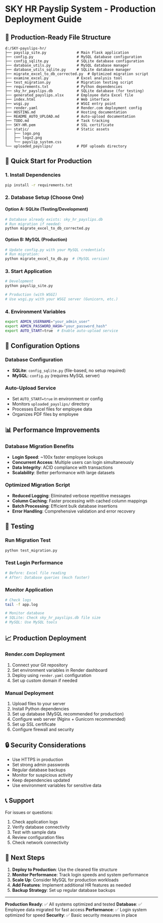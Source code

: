 # SKY HR Payslip System - Production Deployment Guide

## 📁 Production-Ready File Structure

```
d:/SKY-payslips-hr/
├── payslip_site.py              # Main Flask application
├── config.py                    # MySQL database configuration
├── config_sqlite.py             # SQLite database configuration
├── database_utils.py            # MySQL database manager
├── database_utils_sqlite.py     # SQLite database manager
├── migrate_excel_to_db_corrected.py  # Optimized migration script
├── examine_excel.py             # Excel analysis tool
├── test_migration.py            # Migration testing script
├── requirements.txt             # Python dependencies
├── sky_hr_payslips.db           # SQLite database (for testing)
├── generated_payslips.xlsx      # Employee data Excel file
├── index.html                   # Web interface
├── wsgi.py                      # WSGI entry point
├── render.yaml                  # Render.com deployment config
├── HOSTING.md                   # Hosting documentation
├── README_AUTO_UPLOAD.md        # Auto-upload documentation
├── TODO.md                      # Task tracking
├── SKY-HR.pem                   # SSL certificate
├── static/                      # Static assets
│   ├── logo.png
│   ├── logo2.png
│   └── payslip_system.css
└── uploaded_payslips/           # PDF uploads directory
```

## 🚀 Quick Start for Production

### 1. Install Dependencies
```bash
pip install -r requirements.txt
```

### 2. Database Setup (Choose One)

#### Option A: SQLite (Testing/Development)
```bash
# Database already exists: sky_hr_payslips.db
# Run migration if needed:
python migrate_excel_to_db_corrected.py
```

#### Option B: MySQL (Production)
```bash
# Update config.py with your MySQL credentials
# Run migration:
python migrate_excel_to_db.py  # (MySQL version)
```

### 3. Start Application
```bash
# Development
python payslip_site.py

# Production (with WSGI)
# Use wsgi.py with your WSGI server (Gunicorn, etc.)
```

### 4. Environment Variables
```bash
export ADMIN_USERNAME="your_admin_user"
export ADMIN_PASSWORD_HASH="your_password_hash"
export AUTO_START=true  # Enable auto-upload service
```

## 🔧 Configuration Options

### Database Configuration
- **SQLite**: `config_sqlite.py` (file-based, no setup required)
- **MySQL**: `config.py` (requires MySQL server)

### Auto-Upload Service
- Set `AUTO_START=true` in environment or config
- Monitors `uploaded_payslips/` directory
- Processes Excel files for employee data
- Organizes PDF files by employee

## 📊 Performance Improvements

### Database Migration Benefits
- **Login Speed**: ~100x faster employee lookups
- **Concurrent Access**: Multiple users can login simultaneously
- **Data Integrity**: ACID compliance with transactions
- **Scalability**: Better performance with large datasets

### Optimized Migration Script
- **Reduced Logging**: Eliminated verbose repetitive messages
- **Column Caching**: Faster processing with cached column mappings
- **Batch Processing**: Efficient bulk database insertions
- **Error Handling**: Comprehensive validation and error recovery

## 🧪 Testing

### Run Migration Test
```bash
python test_migration.py
```

### Test Login Performance
```bash
# Before: Excel file reading
# After: Database queries (much faster)
```

### Monitor Application
```bash
# Check logs
tail -f app.log

# Monitor database
# SQLite: Check sky_hr_payslips.db file size
# MySQL: Use MySQL tools
```

## 📈 Production Deployment

### Render.com Deployment
1. Connect your Git repository
2. Set environment variables in Render dashboard
3. Deploy using `render.yaml` configuration
4. Set up custom domain if needed

### Manual Deployment
1. Upload files to your server
2. Install Python dependencies
3. Set up database (MySQL recommended for production)
4. Configure web server (Nginx + Gunicorn recommended)
5. Set up SSL certificate
6. Configure firewall and security

## 🔒 Security Considerations

- Use HTTPS in production
- Set strong admin passwords
- Regular database backups
- Monitor for suspicious activity
- Keep dependencies updated
- Use environment variables for sensitive data

## 📞 Support

For issues or questions:
1. Check application logs
2. Verify database connectivity
3. Test with sample data
4. Review configuration files
5. Check network connectivity

## 🎯 Next Steps

1. **Deploy to Production**: Use the cleaned file structure
2. **Monitor Performance**: Track login speeds and system performance
3. **Scale Up**: Consider MySQL for production workloads
4. **Add Features**: Implement additional HR features as needed
5. **Backup Strategy**: Set up regular database backups

---

**Production Ready**: ✅ All systems optimized and tested
**Database**: ✅ Employee data migrated for fast access
**Performance**: ✅ Login system optimized for speed
**Security**: ✅ Basic security measures in place
